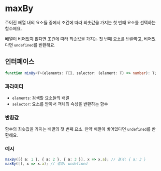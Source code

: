 # maxBy

주어진 배열 내의 요소들 중에서 조건에 따라 최솟값을 가지는 첫 번째 요소를 선택하는 함수에요.

배열이 비어있지 않다면 조건에 따라 최솟값을 가지는 첫 번째 요소를 반환하고, 비어있다면 `undefined`를 반환해요.

## 인터페이스

```typescript
function minBy<T>(elements: T[], selector: (element: T) => number): T;
```

### 파라미터

- `elements`: 검색할 요소들의 배열
- `selector`: 요소를 받아서 객체의 속성을 반환하는 함수

### 반환값

함수의 최솟값을 가지는 배열의 첫 번째 요소. 만약 배열이 비어있다면 `undefined`를 반환해요.

### 예시

```typescript
maxBy([{ a: 1 }, { a: 2 }, { a: 3 }], x => x.a); // 결과: { a: 3 }
maxBy([], x => x.a); // 결과: undefined
```
